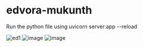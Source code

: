 # edvora-mukunth
Run the python file using uvicorn server:app --reload

![ed1](https://user-images.githubusercontent.com/84679978/152572196-e145b350-063d-4136-b7aa-e1dc03377cbe.PNG)
![image](https://user-images.githubusercontent.com/84679978/152572483-78c91f2e-7348-4f3d-9b36-070f5d8d2455.png)
![image](https://user-images.githubusercontent.com/84679978/152572507-c63b1ecd-ee7f-4c4a-b67a-6bedc8537b3a.png)
